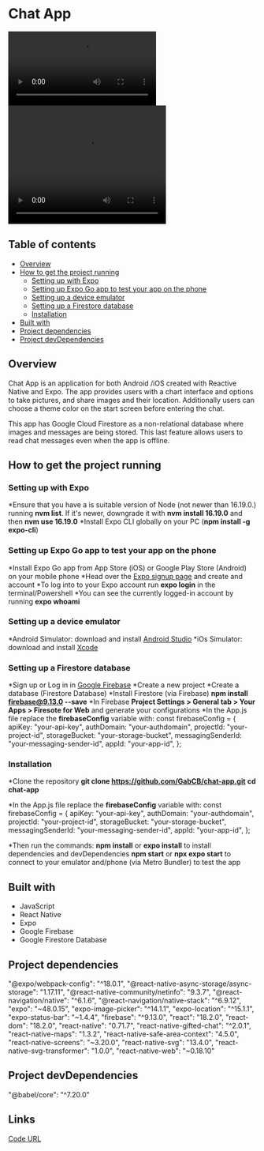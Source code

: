 # Chat App

<!-- ![chat app](https://i.imgur.com/CedInk0.png) <br> -->
![](ChatApp.mp4)
<video width="320" height="240" controls>
  <source src="https://i.imgur.com/KxmqtP2.mp4" type="video/mp4">
</video>


## Table of contents

- [Overview](#overview)
- [How to get the project running](#how-to-get-the-project-running)
  - [Setting up with Expo](#setting-up-with-expo)
  - [Setting up Expo Go app to test your app on the phone](#setting-up-expo-go-app-to-test-your-app-on-the-phone)
  - [Setting up a device emulator](#setting-up-a-device-emulator)
  - [Setting up a Firestore database](#setting-up-a-firestore-database)
  - [Installation](#installation)
- [Built with](#built-with)
- [Project dependencies](#project-dependencies)
- [Project devDependencies](#project-devdependencies)


## Overview
Chat App is an application for both Android /iOS created with Reactive Native and Expo.
The app provides users with a chart interface and options to take pictures, and share images and their location.
Additionally users can choose a theme color on the start screen before entering the chat.

This app has Google Cloud Firestore as a non-relational database where images and messages are being stored. This last feature allows users to read chat messages even when the app is offline.


## How to get the project running

### Setting up with Expo
*Ensure that you have a is suitable version of Node (not newer than 16.19.0.) running **nvm list**. If it's newer, downgrade it with **nvm install 16.19.0** and then **nvm use 16.19.0**
*Install Expo CLI globally on your PC (**npm install -g expo-cli**) 

### Setting up Expo Go app to test your app on the phone
*Install Expo Go app from App Store (iOS) or Google Play Store (Android) on your mobile phone
*Head over the [Expo signup page](https://www.google.com/aclk?sa=l&ai=DChcSEwiJ3-un3-X-AhURCIsKHUB4B5YYABAAGgJlZg&sig=AOD64_2q_DtEHQiLSWwlAlTLjOJYtsZ79g&q&adurl&ved=2ahUKEwin0uWn3-X-AhUH16QKHdRKAfYQ0Qx6BAgFEAE) and create and account
*To log into to your Expo account run **expo login** in the terminal/Powershell
*You can see the currently logged-in account by running **expo whoami**

### Setting up a device emulator
*Android Simulator: download and install [Android Studio](https://developer.android.com/studio) 
*iOs Simulator: download and install [Xcode](https://developer.apple.com/documentation/xcode/running-your-app-in-simulator-or-on-a-device)

### Setting up a Firestore database
*Sign up or Log in in [Google Firebase](https://firebase.google.com/)
*Create a new project
*Create a database (Firestore Database)
*Install Firestore (via Firebase) **npm install firebase@9.13.0 --save**
*In Firebase **Project Settings > General tab > Your Apps > Firesote for Web** and generate your configurations
*In the App.js file replace the **firebaseConfig**  variable with:
  const firebaseConfig = {
    apiKey: "your-api-key",
    authDomain: "your-authdomain",
    projectId: "your-project-id",
    storageBucket: "your-storage-bucket",
    messagingSenderId: "your-messaging-sender-id",
    appId: "your-app-id",
  };


### Installation
*Clone the repository
**git clone https://github.com/GabCB/chat-app.git**
**cd chat-app**

*In the App.js file replace the **firebaseConfig**  variable with:
const firebaseConfig = {
  apiKey: "your-api-key",
  authDomain: "your-authdomain",
  projectId: "your-project-id",
  storageBucket: "your-storage-bucket",
  messagingSenderId: "your-messaging-sender-id",
  appId: "your-app-id",
  };

*Then run the commands:
**npm install** or **expo install** to install dependencies and devDependencies
**npm start** or **npx expo start** to connect to your emulator and/phone (via Metro Bundler) to test the app


## Built with
- JavaScript <br>
- React Native <br>
- Expo <br>
- Google Firebase <br>
- Google Firestore Database <br>


## Project dependencies
  "@expo/webpack-config": "^18.0.1",
  "@react-native-async-storage/async-storage": "1.17.11",
  "@react-native-community/netinfo": "9.3.7",
  "@react-navigation/native": "^6.1.6",
  "@react-navigation/native-stack": "^6.9.12",
  "expo": "~48.0.15",
  "expo-image-picker": "^14.1.1",
  "expo-location": "^15.1.1",
  "expo-status-bar": "~1.4.4",
  "firebase": "^9.13.0",
  "react": "18.2.0",
  "react-dom": "18.2.0",
  "react-native": "0.71.7",
  "react-native-gifted-chat": "^2.0.1",
  "react-native-maps": "1.3.2",
  "react-native-safe-area-context": "4.5.0",
  "react-native-screens": "~3.20.0",
  "react-native-svg": "13.4.0",
  "react-native-svg-transformer": "1.0.0",
  "react-native-web": "~0.18.10"

## Project devDependencies 
  "@babel/core": "^7.20.0"


## Links

[Code URL](https://github.com/GabCB/chat-app) <br>